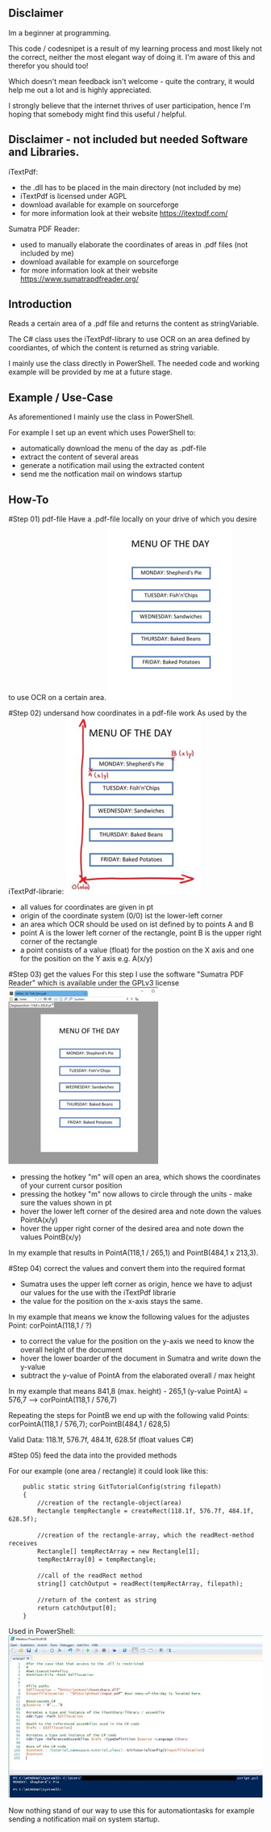 ## Disclaimer
Im a beginner at programming.

This code / codesnipet is a result of my learning process and most likely
not the correct, neither the most elegant way of doing it.
I'm aware of this and therefor you should too!

Which doesn't mean feedback isn't welcome - quite the contrary,
it would help me out a lot and is highly appreciated.

I strongly believe that the internet thrives of user participation,
hence I'm hoping that somebody might find this useful / helpful. 

## Disclaimer - not included but needed Software and Libraries.
iTextPdf:
- the .dll has to be placed in the main directory (not included by me)
- iTextPdf is licensed under AGPL
- download available for example on sourceforge
- for more information look at their website https://itextpdf.com/

Sumatra PDF Reader:
- used to manually elaborate the coordinates of areas in .pdf files (not included by me)
- download available for example on sourceforge
- for more information look at their website https://www.sumatrapdfreader.org/

## Introduction
Reads a certain area of a .pdf file and returns the content as stringVariable.

The C# class uses the iTextPdf-library to use OCR on an area defined by coordiantes,
of which the content is returned as string variable.

I mainly use the class directly in PowerShell.
The needed code and working example will be provided by me at a future stage.

## Example / Use-Case
As aforementioned I mainly use the class in PowerShell.

For example I set up an event which uses PowerShell to:
- automatically download the menu of the day as .pdf-file
- extract the content of several areas
- generate a notification mail using the extracted content
- send me the notfication mail on windows startup

## How-To
#Step 01) pdf-file
Have a .pdf-file locally on your drive of which you desire to use OCR on a certain area.
![imgExamplePdf](/tut/samplepdf_s.jpg)


#Step 02) undersand how coordinates in a pdf-file work
As used by the iTextPdf-librarie:
![imgAnnotatedExamplePdf](/tut/samplepdf_annotation1_s.jpg)

- all values for coordinates are given in pt
- origin of the coordinate system (0/0) ist the lower-left corner
- an area which OCR should be used on ist defined by to points A and B
- point A is the lower left corner of the rectangle, point B is the upper right corner of the rectangle
- a point consists of a value (float) for the postion on the  X axis and one for the position on the Y axis e.g. A(x/y)

#Step 03) get the values
For this step I use the software "Sumatra PDF Reader" which is available under the GPLv3 license
![imgSumatra](/tut/sumatra_s.jpg)

- pressing the hotkey "m" will open an area, which shows the coordinates of your current cursor position
- pressing the hotkey "m" now allows to circle through the units - make sure the values shown in pt
- hover the lower left corner of the desired area and note down the values PointA(x/y)
- hover the upper right corner of the desired area and note down the values PointB(x/y)

In my example that results in PointA(118,1 / 265,1) and PointB(484,1 x 213,3).

#Step 04) correct the values and convert them into the required format

- Sumatra uses the upper left corner as origin, hence we have to adjust our values for the use with the iTextPdf librarie
- the value for the position on the x-axis stays the same.

In my example that means we know the following values for the adjustes Point: corPointA(118,1 / ?)

- to correct the value for the position on the y-axis we need to know the overall height of the document
- hover the lower boarder of the document in Sumatra and write down the y-value
- subtract the y-value of PointA from the elaborated overall / max height

In my example that means 841,8 (max. height) - 265,1 (y-value PointA) = 576,7
--> corPointA(118,1 / 576,7)

Repeating the steps for PointB we end up with the following valid Points: corPointA(118,1 / 576,7); corPointB(484,1 / 628,5)

Valid Data: 118.1f, 576.7f, 484.1f, 628.5f (float values C#)

#Step 05) feed the data into the provided methods

For our example (one area / rectangle) it could look like this:

        public static string GitTutorialConfig(string filepath)
        {
            //creation of the rectangle-object(area)
            Rectangle tempRectangle = createRect(118.1f, 576.7f, 484.1f, 628.5f);

            //creation of the rectangle-array, which the readRect-method receives
            Rectangle[] tempRectArray = new Rectangle[1]; 
            tempRectArray[0] = tempRectangle;             

            //call of the readRect method
            string[] catchOutput = readRect(tempRectArray, filepath);

            //return of the content as string
            return catchOutput[0];
        }

Used in PowerShell: 
![UsedInPowerShell](/tut/powershell.jpg)

Now nothing stand of our way to use this for automationtasks for example sending
a notification mail on system startup.



